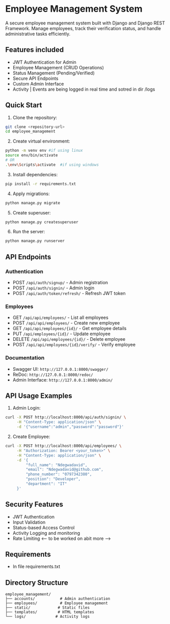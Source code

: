 # Employee Management System

A secure employee management system built with Django and Django REST Framework. Manage employees, track their verification status, and handle administrative tasks efficiently.

## Features included

- JWT Authentication for Admin
- Employee Management (CRUD Operations)
- Status Management (Pending/Verified)
- Secure API Endpoints
- Custom Admin Interface
- Activity | Events are being logged in real time and sotred in dir /logs

## Quick Start

1. Clone the repository:
```bash
git clone <repository-url>
cd employee_management
```

2. Create virtual environment:
```bash
python -m venv env #if using linux
source env/bin/activate  
# OR
.\env\Scripts\activate  #if using windows
```

3. Install dependencies:
```bash
pip install -r requirements.txt
```

4. Apply migrations:
```bash
python manage.py migrate
```

5. Create superuser:
```bash
python manage.py createsuperuser
```

6. Run the server:
```bash
python manage.py runserver
```

## API Endpoints

### Authentication
- POST `/api/auth/signup/` - Admin registration
- POST `/api/auth/signin/` - Admin login
- POST `/api/auth/token/refresh/` - Refresh JWT token

### Employees
- GET `/api/api/employees/` - List all employees
- POST `/api/api/employees/` - Create new employee
- GET `/api/api/employees/{id}/` - Get employee details
- PUT `/api/employees/{id}/` - Update employee
- DELETE `/api/api/employees/{id}/` - Delete employee
- POST `/api/api/employees/{id}/verify/` - Verify employee

### Documentation
- Swagger UI: `http://127.0.0.1:8000/swagger/`
- ReDoc: `http://127.0.0.1:8000/redoc/`
- Admin Interface: `http://127.0.0.1:8000/admin/`

## API Usage Examples

1. Admin Login:
```bash
curl -X POST http://localhost:8000/api/auth/signin/ \
     -H "Content-Type: application/json" \
     -d '{"username":"admin","password":"password"}'
```

2. Create Employee:
```bash
curl -X POST http://localhost:8000/api/employees/ \
     -H "Authorization: Bearer <your_token>" \
     -H "Content-Type: application/json" \
     -d '{
         "full_name": "Ndegwadavid",
         "email": "Ndegwadavid@github.com",
         "phone_number": "0797342380",
         "position": "Developer",
         "department": "IT"
     }'
```

## Security Features

- JWT Authentication
- Input Validation
- Status-based Access Control
- Activity Logging and monitoring
- Rate Limiting <-- to be worked on abit more -->

## Requirements

- In file requirements.txt

## Directory Structure
```
employee_management/
├── accounts/           # Admin authentication
├── employees/          # Employee management
├── static/            # Static files
├── templates/         # HTML templates
└── logs/             # Activity logs
```
